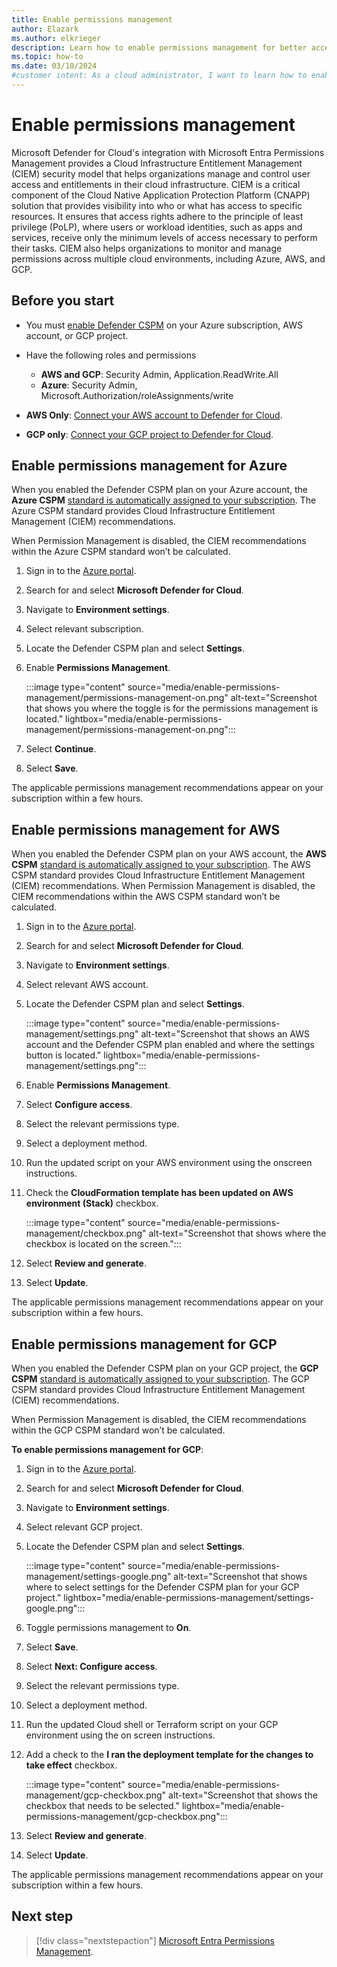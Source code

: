 ```yaml
---
title: Enable permissions management
author: Elazark
ms.author: elkrieger
description: Learn how to enable permissions management for better access control and security in your cloud infrastructure.
ms.topic: how-to
ms.date: 03/10/2024
#customer intent: As a cloud administrator, I want to learn how to enable permissions management in order to effectively manage user access and entitlements in my cloud infrastructure.
---
```


# Enable permissions management

Microsoft Defender for Cloud's integration with Microsoft Entra Permissions Management provides a Cloud Infrastructure Entitlement Management (CIEM) security model that helps organizations manage and control user access and entitlements in their cloud infrastructure. CIEM is a critical component of the Cloud Native Application Protection Platform (CNAPP) solution that provides visibility into who or what has access to specific resources. It ensures that access rights adhere to the principle of least privilege (PoLP), where users or workload identities, such as apps and services, receive only the minimum levels of access necessary to perform their tasks. CIEM also helps organizations to monitor and manage permissions across multiple cloud environments, including Azure, AWS, and GCP.

## Before you start

- You must [enable Defender CSPM](tutorial-enable-cspm-plan.md) on your Azure subscription, AWS account, or GCP project.

- Have the following roles and permissions
    - **AWS and GCP**: Security Admin, Application.ReadWrite.All
    - **Azure**: Security Admin, Microsoft.Authorization/roleAssignments/write

- **AWS Only**: [Connect your AWS account to Defender for Cloud](quickstart-onboard-aws.md).

- **GCP only**: [Connect your GCP project to Defender for Cloud](quickstart-onboard-gcp.md).

## Enable permissions management for Azure

When you enabled the Defender CSPM plan on your Azure account, the **Azure CSPM** [standard is automatically assigned to your subscription](concept-regulatory-compliance-standards.md). The Azure CSPM standard provides Cloud Infrastructure Entitlement Management (CIEM) recommendations.
 
When Permission Management is disabled, the CIEM recommendations within the Azure CSPM standard won’t be calculated.

1. Sign in to the [Azure portal](https://portal.azure.com).

1. Search for and select  **Microsoft Defender for Cloud**.

1. Navigate to **Environment settings**.

1. Select relevant subscription.

1. Locate the Defender CSPM plan and select **Settings**.

1. Enable **Permissions Management**.

    :::image type="content" source="media/enable-permissions-management/permissions-management-on.png" alt-text="Screenshot that shows you where the toggle is for the permissions management is located." lightbox="media/enable-permissions-management/permissions-management-on.png":::

1. Select **Continue**.

1. Select **Save**.

The applicable permissions management recommendations appear on your subscription within a few hours.

## Enable permissions management for AWS

When you enabled the Defender CSPM plan on your AWS account, the **AWS CSPM** [standard is automatically assigned to your subscription](concept-regulatory-compliance-standards.md). The AWS CSPM standard provides Cloud Infrastructure Entitlement Management (CIEM) recommendations. 
When Permission Management is disabled, the CIEM recommendations within the AWS CSPM standard won’t be calculated.

1. Sign in to the [Azure portal](https://portal.azure.com).

1. Search for and select  **Microsoft Defender for Cloud**.

1. Navigate to **Environment settings**.

1. Select relevant AWS account.

1. Locate the Defender CSPM plan and select **Settings**.

    :::image type="content" source="media/enable-permissions-management/settings.png" alt-text="Screenshot that shows an AWS account and the Defender CSPM plan enabled and where the settings button is located." lightbox="media/enable-permissions-management/settings.png":::

1. Enable **Permissions Management**.

1. Select **Configure access**.

1. Select the relevant permissions type.

1. Select a deployment method.

1. Run the updated script on your AWS environment using the onscreen instructions.

1. Check the **CloudFormation template has been updated on AWS environment (Stack)** checkbox.

    :::image type="content" source="media/enable-permissions-management/checkbox.png" alt-text="Screenshot that shows where the checkbox is located on the screen.":::

1. Select **Review and generate**.

1. Select **Update**.

The applicable permissions management recommendations appear on your subscription within a few hours.

## Enable permissions management for GCP

When you enabled the Defender CSPM plan on your GCP project, the **GCP CSPM** [standard is automatically assigned to your subscription](concept-regulatory-compliance-standards.md). The GCP CSPM standard provides Cloud Infrastructure Entitlement Management (CIEM) recommendations. 

When Permission Management is disabled, the CIEM recommendations within the GCP CSPM standard won’t be calculated.

**To enable permissions management for GCP**:

1. Sign in to the [Azure portal](https://portal.azure.com).

1. Search for and select  **Microsoft Defender for Cloud**.

1. Navigate to **Environment settings**.

1. Select relevant GCP project.

1. Locate the Defender CSPM plan and select **Settings**.

    :::image type="content" source="media/enable-permissions-management/settings-google.png" alt-text="Screenshot that shows where to select settings for the Defender CSPM plan for your GCP project." lightbox="media/enable-permissions-management/settings-google.png":::

1. Toggle permissions management to **On**.

1. Select **Save**.

1. Select **Next: Configure access**.

1. Select the relevant permissions type.

1. Select a deployment method.

1. Run the updated Cloud shell or Terraform script on your GCP environment using the on screen instructions.

1. Add a check to the **I ran the deployment template for the changes to take effect** checkbox.

    :::image type="content" source="media/enable-permissions-management/gcp-checkbox.png" alt-text="Screenshot that shows the checkbox that needs to be selected." lightbox="media/enable-permissions-management/gcp-checkbox.png":::

1. Select **Review and generate**.

1. Select **Update**.

The applicable permissions management recommendations appear on your subscription within a few hours.

## Next step

> [!div class="nextstepaction"]
> [Microsoft Entra Permissions Management](/entra/permissions-management/).
